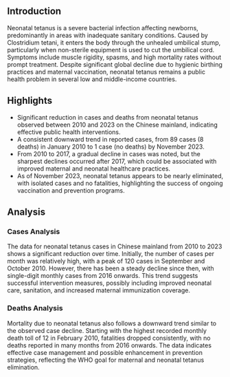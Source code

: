 ## Introduction

Neonatal tetanus is a severe bacterial infection affecting newborns, predominantly in areas with inadequate sanitary conditions. Caused by Clostridium tetani, it enters the body through the unhealed umbilical stump, particularly when non-sterile equipment is used to cut the umbilical cord. Symptoms include muscle rigidity, spasms, and high mortality rates without prompt treatment. Despite significant global decline due to hygienic birthing practices and maternal vaccination, neonatal tetanus remains a public health problem in several low and middle-income countries.
## Highlights

- Significant reduction in cases and deaths from neonatal tetanus observed between 2010 and 2023 on the Chinese mainland, indicating effective public health interventions. <br/>
- A consistent downward trend in reported cases, from 89 cases (8 deaths) in January 2010 to 1 case (no deaths) by November 2023. <br/>
- From 2010 to 2017, a gradual decline in cases was noted, but the sharpest declines occurred after 2017, which could be associated with improved maternal and neonatal healthcare practices. <br/>
- As of November 2023, neonatal tetanus appears to be nearly eliminated, with isolated cases and no fatalities, highlighting the success of ongoing vaccination and prevention programs.
## Analysis

### Cases Analysis
The data for neonatal tetanus cases in Chinese mainland from 2010 to 2023 shows a significant reduction over time. Initially, the number of cases per month was relatively high, with a peak of 120 cases in September and October 2010. However, there has been a steady decline since then, with single-digit monthly cases from 2016 onwards. This trend suggests successful intervention measures, possibly including improved neonatal care, sanitation, and increased maternal immunization coverage.

### Deaths Analysis
Mortality due to neonatal tetanus also follows a downward trend similar to the observed case decline. Starting with the highest recorded monthly death toll of 12 in February 2010, fatalities dropped consistently, with no deaths reported in many months from 2016 onwards. The data indicates effective case management and possible enhancement in prevention strategies, reflecting the WHO goal for maternal and neonatal tetanus elimination.
